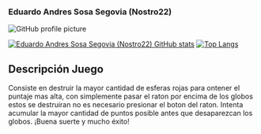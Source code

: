 ### Eduardo Andres Sosa Segovia (Nostro22)

![GitHub profile picture](https://github.com/nostro22.png)

[![Eduardo Andres Sosa Segovia (Nostro22) GitHub stats](https://github-readme-stats.vercel.app/api?username=nostro22&show_icons=true&theme=dark)](https://github.com/nostro22/github-readme-stats)
[![Top Langs](https://github-readme-stats.vercel.app/api/top-langs/?username=nostro22&hide_progress=true&theme=dark)](https://github.com/nostro22/github-readme-stats)

## Descripción Juego
Consiste en destruir la mayor cantidad de esferas rojas para ontener el puntaje mas alta, con simplemente pasar el raton por encima de los globos estos se destruiran no es necesario presionar el boton del raton. Intenta acumular la mayor cantidad de puntos posible antes que desaparezcan los globos. ¡Buena suerte y mucho éxito!
